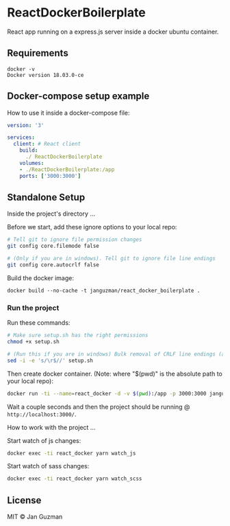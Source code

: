 # ReactDockerBoilerplate

React app running on a express.js server inside a docker ubuntu container.

## Requirements
```
docker -v
Docker version 18.03.0-ce
```

## Docker-compose setup example
How to use it inside a docker-compose file:
```yaml
version: '3'

services:
  client: # React client
    build:
      ./ ReactDockerBoilerplate
    volumes:
    - ./ReactDockerBoilerplate:/app
    ports: ['3000:3000']
```

## Standalone Setup

Inside the project's directory ...

Before we start, add these ignore options to your local repo:
```sh
# Tell git to ignore file permission changes
git config core.filemode false

# (Only if you are in windows). Tell git to ignore file line endings
git config core.autocrlf false
```

Build the docker image:
```
docker build --no-cache -t janguzman/react_docker_boilerplate .
```

### Run the project
Run these commands:
```sh
# Make sure setup.sh has the right permissions
chmod +x setup.sh

# (Run this if you are in windows) Bulk removal of CRLF line endings (avoid windows bug related to file line endings (CRLF))
sed -i -e 's/\r$//' setup.sh
```

Then create docker container. (Note: where "$(pwd)" is the absolute path to your local repo):
```sh
docker run -ti --name=react_docker -d -v $(pwd):/app -p 3000:3000 janguzman/react_docker_boilerplate
```

Wait a couple seconds and then the project should be running @ ```http://localhost:3000/```.

How to work with the project ...

Start watch of js changes:
```sh
docker exec -ti react_docker yarn watch_js
```

Start watch of sass changes:
```sh
docker exec -ti react_docker yarn watch_scss
```

## License
MIT © Jan Guzman
